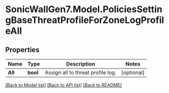 # SonicWallGen7.Model.PoliciesSettingBaseThreatProfileForZoneLogProfileAll

## Properties

Name | Type | Description | Notes
------------ | ------------- | ------------- | -------------
**All** | **bool** | Assign all to threat profile log. | [optional] 

[[Back to Model list]](../README.md#documentation-for-models) [[Back to API list]](../README.md#documentation-for-api-endpoints) [[Back to README]](../README.md)

